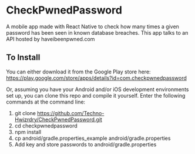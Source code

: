 # CheckPwnedPassword
A mobile app made with React Native to check how many times a given password has been seen in known database breaches. This app talks to an API hosted by haveibeenpwned.com

## To Install
You can either download it from the Google Play store here: https://play.google.com/store/apps/details?id=com.checkpwnedpassword

Or, assuming you have your Android and/or iOS development environments set up, you can clone this repo and compile it yourself.
Enter the following commands at the command line:
1. git clone https://github.com/Techno-Hwizrdry/CheckPwnedPassword.git
2. cd checkpwnedpassword
3. npm install
4. cp android/gradle.properties_example android/gradle.properties
5. Add key and store passwords to android/gradle.properties
